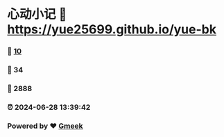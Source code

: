# 心动小记 :link: https://yue25699.github.io/yue-bk 
### :page_facing_up: [10](https://yue25699.github.io/yue-bk/tag.html) 
### :speech_balloon: 34 
### :hibiscus: 2888 
### :alarm_clock: 2024-06-28 13:39:42 
### Powered by :heart: [Gmeek](https://github.com/Meekdai/Gmeek)
